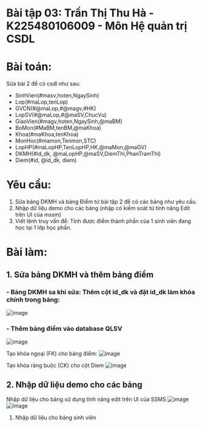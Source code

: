 # Bài tập 03: Trần Thị Thu Hà - K225480106009 - Môn Hệ quản trị CSDL
# Bài toán: 
Sửa bài 2 để có csdl như sau:
  + SinhVien(#masv,hoten,NgaySinh)
  + Lop(#maLop,tenLop)
  + GVCN(#@maLop,#@magv,#HK)
  + LopSV(#@maLop,#@maSV,ChucVu)
  + GiaoVien(#magv,hoten,NgaySinh,@maBM)
  + BoMon(#MaBM,tenBM,@maKhoa)
  + Khoa(#maKhoa,tenKhoa)
  + MonHoc(#mamon,Tenmon,STC)
  + LopHP(#maLopHP,TenLopHP,HK,@maMon,@maGV)
  + DKMH(#id_dk, @maLopHP,@maSV,DiemThi,PhanTramThi)
  + Diem(#id, @id_dk, diem)
# Yêu cầu: 
1. Sửa bảng DKMH và bảng Điểm từ bài tập 2 để có các bảng như yêu cầu.
2. Nhập dữ liệu demo cho các bảng (nhập có kiểm soát từ tính năng Edit trên UI của mssm)
3. Viết lệnh truy vấn để: Tính được điểm thành phần của 1 sinh viên đang học tại 1 lớp học phần.

# Bài làm: 
## 1. Sửa bảng DKMH và thêm bảng điểm 
### - Bảng DKMH sa khi sửa: Thêm cột id_dk và đặt id_dk làm khóa chính trong bảng: 
  ![image](https://github.com/user-attachments/assets/263ec2c7-13ed-48df-9581-c8652fe7f6ba)
### - Thêm bảng điểm vào database QLSV
  ![image](https://github.com/user-attachments/assets/802383d8-7acd-4f9e-bc27-705d90a98a83)

  Tạo khóa ngoại (FK) cho bảng điểm: 
  ![image](https://github.com/user-attachments/assets/be5d33f1-0bc9-4352-bce0-5f2321ad3c59)

  Tạo khóa ràng buộc (CK) cho cột Diem
  ![image](https://github.com/user-attachments/assets/85c3d32d-51fc-4cc6-9ae2-d91318f6ccb6)

## 2. Nhập dữ liệu demo cho các bảng 
  Nhập dữ liệu cho bảng sử dụng tính năng edit trên UI của SSMS
  ![image](https://github.com/user-attachments/assets/c93772db-f7e5-415c-9a9f-f4dace022f7a)
  ![image](https://github.com/user-attachments/assets/6efc7d93-fd6b-454a-890d-53ee1cba13b9)
1. Nhập dữ liệu cho bảng sinh viên
   

